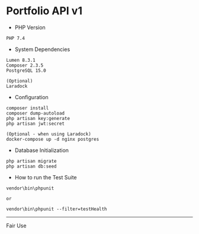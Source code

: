 <!-- # Lumen PHP Framework

[![Build Status](https://travis-ci.org/laravel/lumen-framework.svg)](https://travis-ci.org/laravel/lumen-framework)
[![Total Downloads](https://img.shields.io/packagist/dt/laravel/framework)](https://packagist.org/packages/laravel/lumen-framework)
[![Latest Stable Version](https://img.shields.io/packagist/v/laravel/framework)](https://packagist.org/packages/laravel/lumen-framework)
[![License](https://img.shields.io/packagist/l/laravel/framework)](https://packagist.org/packages/laravel/lumen-framework)

Laravel Lumen is a stunningly fast PHP micro-framework for building web applications with expressive, elegant syntax. We believe development must be an enjoyable, creative experience to be truly fulfilling. Lumen attempts to take the pain out of development by easing common tasks used in the majority of web projects, such as routing, database abstraction, queueing, and caching.

## Official Documentation

Documentation for the framework can be found on the [Lumen website](https://lumen.laravel.com/docs).

## Contributing

Thank you for considering contributing to Lumen! The contribution guide can be found in the [Laravel documentation](https://laravel.com/docs/contributions).

## Security Vulnerabilities

If you discover a security vulnerability within Lumen, please send an e-mail to Taylor Otwell at taylor@laravel.com. All security vulnerabilities will be promptly addressed.

## License

The Lumen framework is open-sourced software licensed under the [MIT license](https://opensource.org/licenses/MIT). -->

# Portfolio API v1

- PHP Version

```shell
PHP 7.4
```

- System Dependencies

```shell
Lumen 8.3.1
Composer 2.3.5
PostgreSQL 15.0

(Optional)
Laradock
```

- Configuration

```shell
composer install
composer dump-autoload
php artisan key:generate
php artisan jwt:secret

(Optional - when using Laradock)
docker-compose up -d nginx postgres
```

- Database Initialization

```shell
php artisan migrate
php artisan db:seed
```

- How to run the Test Suite

```shell
vendor\bin\phpunit

or

vendor\bin\phpunit --filter=testHealth
```

---

Fair Use
